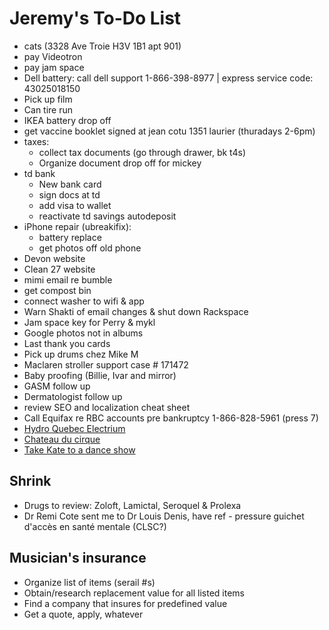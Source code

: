 # Jeremy's To-Do List

- cats (3328 Ave Troie H3V 1B1 apt 901)
- pay Videotron
- pay jam space
- Dell battery: call dell support 1-866-398-8977 | express service code: 43025018150
- Pick up film
- Can tire run
- IKEA battery drop off
- get vaccine booklet signed at jean cotu 1351 laurier (thuradays 2-6pm)
- taxes:
  - collect tax documents (go through drawer, bk t4s)
  - Organize document drop off for mickey
- td bank
  - New bank card
  - sign docs at td
  - add visa to wallet
  - reactivate td savings autodeposit
- iPhone repair (ubreakifix):
  - battery replace
  - get photos off old phone
- Devon website
- Clean 27 website
- mimi email re bumble
- get compost bin
- connect washer to wifi & app
- Warn Shakti of email changes & shut down Rackspace
- Jam space key for Perry & mykl
- Google photos not in albums
- Last thank you cards
- Pick up drums chez Mike M
- Maclaren stroller support case # 171472
- Baby proofing (Billie, Ivar and mirror)
- GASM follow up
- Dermatologist follow up
- review SEO and localization cheat sheet
- Call Equifax re RBC accounts pre bankruptcy 1-866-828-5961 (press 7)
- [Hydro Quebec Electrium](http://www.hydroquebec.com/visit/monteregie/electrium.html)
- [Chateau du cirque](https://www.chateau-cirque.com/)
- [Take Kate to a dance show](https://www.quebecdanse.org/)

## Shrink

- Drugs to review: Zoloft, Lamictal, Seroquel & Prolexa
- Dr Remi Cote sent me to Dr Louis Denis, have ref - pressure guichet d'accès en santé mentale (CLSC?)

## Musician's insurance

- Organize list of items (serail #s)
- Obtain/research replacement value for all listed items
- Find a company that insures for predefined value
- Get a quote, apply, whatever
